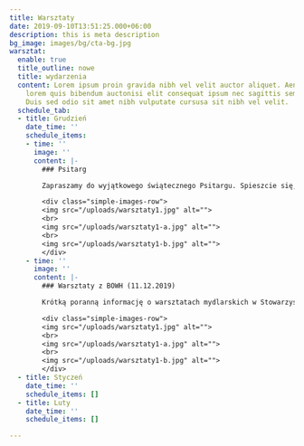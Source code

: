 ```yaml
---
title: Warsztaty
date: 2019-09-10T13:51:25.000+06:00
description: this is meta description
bg_image: images/bg/cta-bg.jpg
warsztat:
  enable: true
  title_outline: nowe
  title: wydarzenia
  content: Lorem ipsum proin gravida nibh vel velit auctor aliquet. Aeneansollicitudin,
    lorem quis bibendum auctonisi elit consequat ipsum nec sagittis sem nibh id elit.
    Duis sed odio sit amet nibh vulputate cursusa sit nibh vel velit.
  schedule_tab:
  - title: Grudzień
    date_time: ''
    schedule_items:
    - time: ''
      image: ''
      content: |-
        ### Psitarg

        Zapraszamy do wyjątkowego świątecznego Psitargu. Spieszcie się, bo licytować można tylko do 10 grudnia do godz. 21.00.  https://www.facebook.com/groups/838988082979133

        <div class="simple-images-row">
        <img src="/uploads/warsztaty1.jpg" alt="">
        <br>
        <img src="/uploads/warsztaty1-a.jpg" alt="">
        <br>
        <img src="/uploads/warsztaty1-b.jpg" alt="">
        </div>
    - time: ''
      image: ''
      content: |-
        ### Warsztaty z BOWH (11.12.2019)

        Krótką poranną informację o warsztatach mydlarskich w Stowarzyszenie Brzesko-Oławska Wieś Historyczna uzupełniamy o relację fotograficzną (zdjęcia autorstwa Marta Brus). Ach, co to były za warsztaty!

        <div class="simple-images-row">
        <img src="/uploads/warsztaty1.jpg" alt="">
        <br>
        <img src="/uploads/warsztaty1-a.jpg" alt="">
        <br>
        <img src="/uploads/warsztaty1-b.jpg" alt="">
        </div>
  - title: Styczeń
    date_time: ''
    schedule_items: []
  - title: Luty
    date_time: ''
    schedule_items: []

---
```

